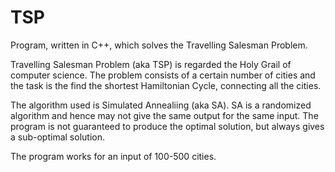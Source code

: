 # TSP
Program,  written in C++, which solves the Travelling Salesman Problem.

Travelling Salesman Problem (aka TSP) is regarded the Holy Grail of computer science. The problem consists of a certain 
number of cities and the task is the find the shortest Hamiltonian Cycle, connecting all the cities.

The algorithm used is Simulated Annealiing (aka SA). SA is a randomized algorithm and hence may not give the same output
for the same input. The program is not guaranteed to produce the optimal solution, but always gives a sub-optimal solution.

The program works for an input of 100-500 cities.
